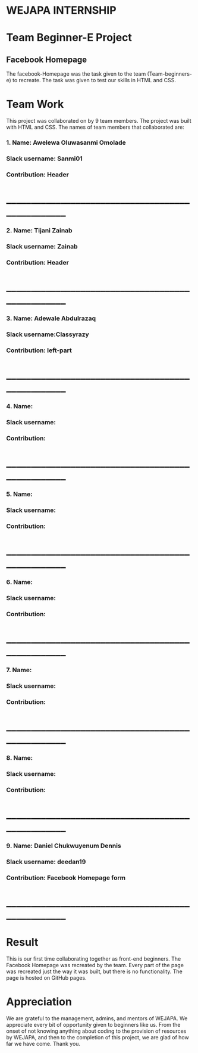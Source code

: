 # WEJAPA INTERNSHIP
# Team Beginner-E Project 

## Facebook Homepage
  The facebook-Homepage was the task given to the team (Team-beginners-e) to recreate.
The task was given to test our skills in HTML and CSS. 

# Team Work
This project was collaborated on by 9 team members. The project was built with HTML and CSS. The names of team members that collaborated are:

### 1. Name: Awelewa Oluwasanmi Omolade
###    Slack username: Sanmi01 
###    Contribution: Header
# _________________________________________________

### 2. Name: Tijani Zainab
###    Slack username: Zainab
###    Contribution: Header

# _________________________________________________

### 3. Name: Adewale Abdulrazaq
###    Slack username:Classyrazy 
###    Contribution: left-part

# _________________________________________________

### 4. Name: 
###    Slack username: 
###    Contribution: 

# _________________________________________________

### 5. Name: 
###    Slack username: 
###    Contribution: 

# _________________________________________________

### 6. Name: 
###    Slack username: 
###    Contribution: 

# _________________________________________________

### 7. Name: 
###    Slack username: 
###    Contribution: 

# _________________________________________________

### 8. Name: 
###    Slack username: 
###    Contribution: 

# _________________________________________________

### 9. Name: Daniel Chukwuyenum Dennis
###    Slack username: deedan19
###    Contribution: Facebook Homepage form

# _________________________________________________

# Result
This is our first time collaborating together
as front-end beginners. The Facebook Homepage was recreated by the team. 
Every part of the page was recreated just the way it was built, but there is no functionality.
The page is hosted on GitHub pages.


# Appreciation 
We are grateful to the management, admins, and mentors of WEJAPA.
We appreciate every bit of opportunity given to beginners like us. 
From the onset of not knowing anything about coding to the provision of resources by WEJAPA, and then to the completion of this project, we are glad of how far we have come. 
Thank you.  
